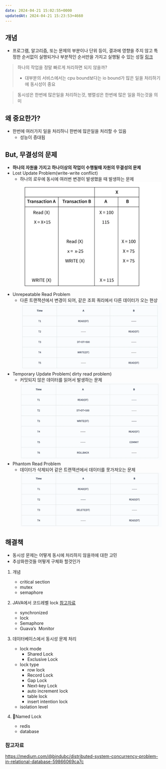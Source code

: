 ```yaml
---
date: 2024-04-21 15:02:55+0000
updatedAt: 2024-04-21 15:23:53+4660
---
```

## 개념
- 프로그램, 알고리즘, 또는 문제의 부분이나 단위 등이, 결과에 영향을 주지 않고 특정한 순서없이 실행되거나 부분적인 순서만을 가지고 실행될 수 있는 성질 [링크](https://en.wikipedia.org/wiki/Concurrency_(computer_science))

 >하나의 작업을 정말 빠르게 처리하면 되지 않을까?
 >	- 대부분의 서비스에서는 cpu bound보다는 io bound가 많은 일을 처리하기에 동시성이 중요

> 동시성은 한번에 많은일을 처리하는것,
> 병렬성은 한번에 많은 일을 하는것을 의미

## 왜 중요한가?
- 한번에 여러가지 일을 처리하니 한번에 많은일을 처리할 수 있음
	- 성능이 증대됨

## But, 무결성의 문제
- **하나의 자원을 가지고 하나이상의 작업이 수행될때 자원의 무결성의 문제**
- Lost Update Problem(write-write conflict)
	- 하나의 로우에 동시에 여러번 변경이 발생했을 때 발생하는 문제
![center|400](real-resource-image/Pasted%20image%2020231218230909.png)
- Unrepeatable Read Problem
	- 다른 트랜잭션에서 변경이 되어, 같은 조회 쿼리에서 다른 데이터가 오는 현상
![center|400](real-resource-image/Pasted%20image%2020231218231144.png)
- Temporary Update Problem( dirty read problem)
	- 커밋되지 않은 데이터를 읽어서 발생하는 문제
![center|400](real-resource-image/Pasted%20image%2020231218231800.png)
- Phantom Read Problem
	- 데이터가 삭제되어 같은 트랜잭션에서 데이터를 못가져오는 문제
![center|400](real-resource-image/Pasted%20image%2020231218231610.png)


## 해결책
- 동시성 문제는 어떻게 동시에 처리하지 않을까에 대한 고민
- 추상화한것들 어떻게 구체화 할것인가
1. 개념
	- critical section
	- mutex
	- semaphore

2. JAVA에서 코드레벨  lock [참고자료](https://www.baeldung.com/java-mutex)
	- synchronized
	- lock
	- Semaphore
	- Guava’s  Monitor

3. 데이터베이스에서 동시성 문제 처리
	- lock mode
		- Shared Lock
		- Exclusive Lock
	- lock type
		- row lock
		- Record Lock
		- Gap Lock
		- Next-key Lock
		- auto increment lock
		- table lock
		- insert intention lock
	- isolation level

4. Named Lock
	- redis
	- database



### 참고자료
https://medium.com/@bindubc/distributed-system-concurrency-problem-in-relational-database-59866069ca7c